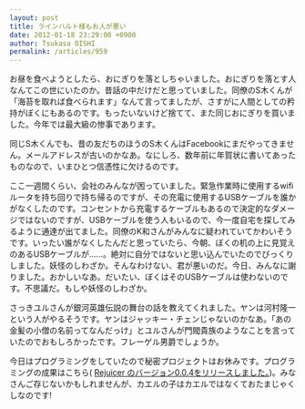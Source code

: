 ```yaml
---
layout: post
title: ラインハルト様もお人が悪い
date: 2012-01-18 23:29:00 +0900
author: Tsukasa OISHI
permalink: /articles/959
---
```


お昼を食べようとしたら、おにぎりを落としちゃいました。おにぎりを落とす人なんてこの世にいたのか。昔話の中だけだと思っていました。同僚のS木くんが「海苔を取れば食べられます」なんて言ってましたが、さすがに人間としての矜持がぼくにもあるのです。もったいないけど捨てて、また同じおにぎりを買いました。今年では最大級の惨事であります。

同じS木くんでも、昔の友だちのほうのS木くんはFacebookにまだやってきません。メールアドレスが古いのかなあ。なにしろ、数年前に年賀状に書いてあったものなので、いまひとつ信憑性に欠けるのです。

ここ一週間くらい、会社のみんなが困っていました。緊急作業時に使用するwifiルータを持ち回りで持ち帰るのですが、その充電に使用するUSBケーブルを誰かがなくしたのです。コンセントから充電するケーブルもあるので決定的なダメージではないのですが、USBケーブルを使う人もいるので、今一度自宅を探してみるように通達が出てました。同僚のK和さんがみんなに疑われていてかわいそうです。いったい誰がなくしたんだと思っていたら、今朝、ぼくの机の上に見覚えのあるUSBケーブルが……。絶対に自分ではないと思い込んでいたのでびっくりしました。妖怪のしわざか。そんなわけない、君が悪いのだ。今日、みんなに謝りました。おかしいなあ。だいたい、ぼくはそのUSBケーブルは使わないのです。不思議だ。もしや妖怪のしわざか。

さっきユルさんが銀河英雄伝説の舞台の話を教えてくれました。ヤンは河村隆一という人がやるそうです。ヤンはジャッキー・チェンじゃないのかなあ。「あの金髪の小僧の名前ってなんだっけ」とユルさんが門閥貴族のようなことを言っていたのでおもしろかったです。フレーゲル男爵でしょうか。

今日はプログラミングをしていたので秘密プロジェクトはお休みです。プログラミングの成果はこちら( [Rejuicer のバージョン0.0.4をリリースしました。](/articles/958))。みなさんご存じないかもしれませんが、カエルの子はカエルではなくておたまじゃくしなのです!

